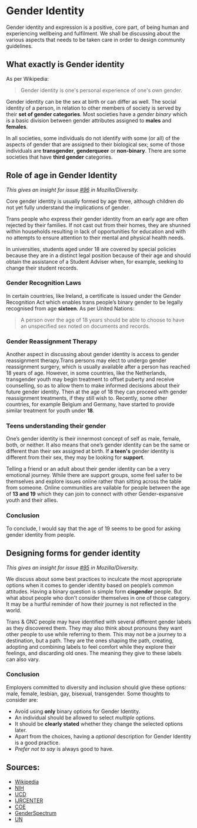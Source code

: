 # Gender Identity

Gender identity and expression is a positive, core part, of being human and experiencing wellbeing and fulfilment. We shall be discussing about the various aspects that needs to be taken care in order to design community guidelines.

## What exactly is Gender identity
As per Wikipedia:
> Gender identity is one's personal experience of one's own gender.

Gender identity can be the sex at birth or can differ as well. The social identity of a person, in relation to other members of society is served by their **set of gender categories**. Most societies have a *gender binary* which is a basic division between gender attributes assigned to **males** and **females**.

In all societies, some individuals do not identify with some (or all) of the aspects of gender that are assigned to their biological sex; some of those individuals are **transgender**, **genderqueer** or **non-binary**. There are some societies that have **third gender** categories.

## Role of age in Gender Identity
*This gives an insight for issue [#96](https://github.com/mozilla/diversity/issues/96) in Mozilla/Diversity.*

Core gender identity is usually formed by age three, although children do not yet fully understand the implications of gender. 

Trans people who express their gender identity from an early age are often rejected by their families. If not cast out from their homes, they are shunned within households resulting in lack of opportunities for education and with no attempts to ensure attention to their mental and physical health needs. 

In universities, students aged under 18 are covered by special policies because they are in a distinct legal position because of their age and should obtain the assistance of a Student Adviser when, for example, seeking to change their student records.

### Gender Recognition Laws

In certain countries, like Ireland, a certificate is issued under the Gender Recognition Act which enables trans people’s binary gender to be legally recognised from age **sixteen**.
As per United Nations:
>A person over the age of 18 years should be able to choose to have an unspecified sex noted on documents and records.

### Gender Reassignment Therapy
Another aspect in discussing about gender identity is access to gender reassignment therapy.Trans persons may elect to undergo gender reassignment surgery, which is usually available after a person has reached 18 years of age. However, in some countries, like the Netherlands, transgender youth may begin treatment to offset puberty and 
receive counselling, so as to allow them to make informed decisions about their future gender identity. Then at the age of 18 they can proceed with gender reassignment treatments, if they still wish to. Recently, some other countries, for example Belgium and Germany, have started 
to provide similar treatment for youth under **18**. 

### Teens understanding their gender

One’s gender identity is their innermost concept of self as male, female, both, or neither. It also means that one’s gender identity can be the same or different than their sex assigned at birth. If **a teen's** gender identity is different from their sex, they may be looking for **support**.

Telling a friend or an adult about their gender identity can be a very emotional journey. While there are support groups, some feel safer to be themselves and explore issues online rather than sitting across the table from someone. Online communities are vailable for people between the age of **13 and 19** which they can join to connect with other Gender-expansive youth and their allies.

### Conclusion
To conclude, I would say that the age of 19 seems to be good for asking gender identity from people.

## Designing forms for gender identity

*This gives an insight for issue [#95](https://github.com/mozilla/diversity/issues/95) in Mozilla/Diversity.*

We discuss about some best practices to inculcate the most appropriate options when it comes to gender identity based on people’s common attitudes. Having a binary question is simple form **cisgender** people. But what about people who don't consider themselves in one of those category. It may be a hurtful reminder of how their journey is not reflected in the world.

Trans & GNC people may have identified with several different gender labels as they discovered them. They may also think about pronouns they want other people to use while referring to them.
This may not be a journey to a destination, but a path. They are the ones shaping the path, creating, adopting and combining labels to feel comfort while they explore their feelings, and discarding old ones. The meaning they give to these labels can also vary.

### Conclusion
Employers committed to diversity and inclusion should give these options: male, female, lesbian, gay, bisexual, transgender. Some thoughts to consider are:

- Avoid using **only** binary options for Gender Identity.
- An individual should be allowed to select *multiple* options.
- It should be **clearly stated** whether they change the selected options later. 
- Apart from the choices, having a *optional* description for Gender Identity is a good practice.
- *Prefer not to say* is always good to have.

## Sources:

- [Wikipedia](https://en.wikipedia.org/wiki/Gender_identity)
- [NIH](https://www.ncbi.nlm.nih.gov/pmc/articles/PMC4949312)
- [UCD](https://www.ucd.ie/t4cms/Gender%20Identity%20Policy%20Final%20June%2017.pdf)
- [IJRCENTER](http://www.ijrcenter.org/thematic-research-guides/sexual-orientation-gender-identity/#gsc.tab=0)
- [COE](https://rm.coe.int/16806da753)
- [GenderSpectrum](https://www.genderspectrum.org/explore-topics/teens/)
- [UN](https://unstats.un.org/unsd/class/intercop/expertgroup/2015/AC289-Bk2.PDF)
